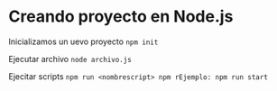 # Creando proyecto en Node.js
Inicializamos un uevo proyecto
`npm init`

Ejecutar archivo
`node archivo.js`

Ejecitar scripts
`npm run <nombrescript>
npm rEjemplo: npm run start`